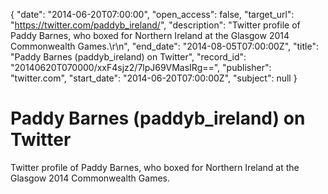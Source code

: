 {
  "date": "2014-06-20T07:00:00", 
  "open_access": false, 
  "target_url": "https://twitter.com/paddyb_ireland/", 
  "description": "Twitter profile of Paddy Barnes, who boxed for Northern Ireland at the Glasgow 2014 Commonwealth Games.\r\n", 
  "end_date": "2014-08-05T07:00:00Z", 
  "title": "Paddy Barnes (paddyb_ireland) on Twitter", 
  "record_id": "20140620T070000/xxF4sjz2/7lpJ69VMasIRg==", 
  "publisher": "twitter.com", 
  "start_date": "2014-06-20T07:00:00Z", 
  "subject": null
}

# Paddy Barnes (paddyb_ireland) on Twitter

Twitter profile of Paddy Barnes, who boxed for Northern Ireland at the Glasgow 2014 Commonwealth Games.
